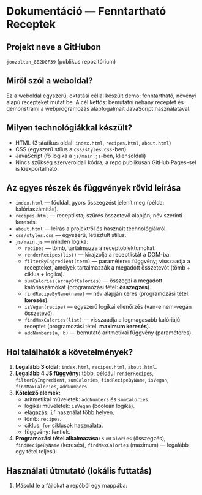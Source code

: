 # Dokumentáció — Fenntartható Receptek

## Projekt neve a GitHubon
`joozoltan_8E2D0F39` (publikus repozitórium)

## Miről szól a weboldal?
Ez a weboldal egyszerű, oktatási céllal készült demo: fenntartható, növényi alapú recepteket mutat be. A cél kettős: bemutatni néhány receptet és demonstrálni a webprogramozás alapfogalmait JavaScript használatával.

## Milyen technológiákkal készült?
- HTML (3 statikus oldal: `index.html`, `recipes.html`, `about.html`)
- CSS (egyszerű stílus a `css/styles.css`-ben)
- JavaScript (fő logika a `js/main.js`-ben, kliensoldali)
- Nincs szükség szerveroldali kódra; a repo publikusan GitHub Pages-sel is kiexportálható.

## Az egyes részek és függvények rövid leírása
- `index.html` — főoldal, gyors összegzést jelenít meg (példa: kalóriaszámítás).
- `recipes.html` — receptlista; szűrés összetevő alapján; név szerinti keresés.
- `about.html` — leírás a projektről és használt technológiákról.
- `css/styles.css` — egyszerű, letisztult stílus.
- `js/main.js` — minden logika:
  - `recipes` — tömb, tartalmazza a receptobjektumokat.
  - `renderRecipes(list)` — kirajzolja a receptlistát a DOM-ba.
  - `filterByIngredient(term)` — paraméteres függvény; visszaadja a recepteket, amelyek tartalmazzák a megadott összetevőt (tömb + ciklus + logika).
  - `sumCalories(arrayOfCalories)` — összegzi a megadott kalóriaszámokat (programozási tétel: **összegzés**).
  - `findRecipeByName(name)` — név alapján keres (programozási tétel: **keresés**).
  - `isVegan(recipe)` — egyszerű logikai ellenőrzés (van-e nem-vegán összetevő).
  - `findMaxCalories(list)` — visszaadja a legmagasabb kalóriájú receptet (programozási tétel: **maximum keresés**).
  - `addNumbers(a, b)` — bemutató aritmetikai függvény (paraméteres).

## Hol találhatók a követelmények?
1. **Legalább 3 oldal:** `index.html`, `recipes.html`, `about.html`.
2. **Legalább 4 JS függvény:** több, például `renderRecipes`, `filterByIngredient`, `sumCalories`, `findRecipeByName`, `isVegan`, `findMaxCalories`, `addNumbers`.
3. **Kötelező elemek:**
   - aritmetikai műveletek: `addNumbers` és `sumCalories`.
   - logikai műveletek: `isVegan` (boolean logika).
   - elágazás: `if` használat több helyen.
   - tömb: `recipes`.
   - ciklus: `for` ciklusok használata.
   - függvény: fentiek.
4. **Programozási tétel alkalmazása:** `sumCalories` (összegzés), `findRecipeByName` (keresés), `findMaxCalories` (maximum) — legalább egy tétel teljesül.

## Használati útmutató (lokális futtatás)
1. Másold le a fájlokat a repóból egy mappába:
